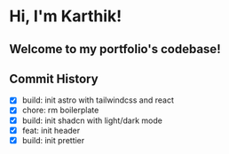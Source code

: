 # Hi, I'm Karthik!

## Welcome to my portfolio's codebase!

## Commit History

- [x] build: init astro with tailwindcss and react
- [x] chore: rm boilerplate
- [x] build: init shadcn with light/dark mode
- [x] feat: init header
- [x] build: init prettier
